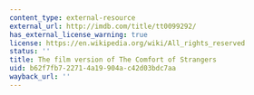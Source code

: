 ```yaml
---
content_type: external-resource
external_url: http://imdb.com/title/tt0099292/
has_external_license_warning: true
license: https://en.wikipedia.org/wiki/All_rights_reserved
status: ''
title: The film version of The Comfort of Strangers
uid: b62f7fb7-2271-4a19-904a-c42d03bdc7aa
wayback_url: ''
---
```

